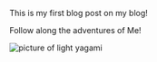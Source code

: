 This is my first blog post on my blog!

Follow along the adventures of Me!

<img src="/blog/images/light.jpg" alt="picture of light yagami">

